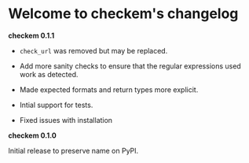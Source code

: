 # Welcome to checkem's changelog 


**checkem 0.1.1**

* `check_url` was removed but may be replaced. 

* Add more sanity checks to ensure that the regular expressions used work as detected.

* Made expected formats and return types more explicit. 

* Intial support for tests. 

* Fixed issues with installation



**checkem 0.1.0**

Initial release to preserve name on PyPI.



